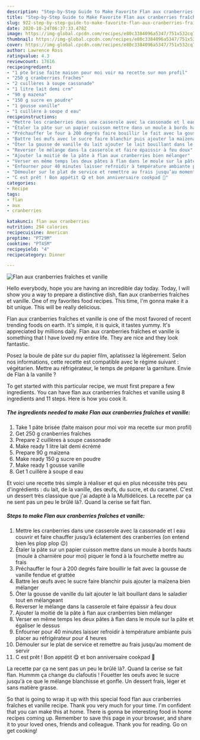```yaml
---
description: "Step-by-Step Guide to Make Favorite Flan aux cranberries fraîches et vanille"
title: "Step-by-Step Guide to Make Favorite Flan aux cranberries fraîches et vanille"
slug: 922-step-by-step-guide-to-make-favorite-flan-aux-cranberries-fraiches-et-vanille
date: 2020-10-24T06:37:33.478Z
image: https://img-global.cpcdn.com/recipes/e80c3384096a5347/751x532cq70/flan-aux-cranberries-fraiches-et-vanille-photo-principale-de-la-recette.jpg
thumbnail: https://img-global.cpcdn.com/recipes/e80c3384096a5347/751x532cq70/flan-aux-cranberries-fraiches-et-vanille-photo-principale-de-la-recette.jpg
cover: https://img-global.cpcdn.com/recipes/e80c3384096a5347/751x532cq70/flan-aux-cranberries-fraiches-et-vanille-photo-principale-de-la-recette.jpg
author: Lawrence Ross
ratingvalue: 4.3
reviewcount: 17616
recipeingredient:
- "1 pte brise faite maison pour moi voir ma recette sur mon profil"
- "250 g cranberries fraches"
- "2 cuillères à soupe cassonade"
- "1 litre lait demi crm"
- "90 g mazena"
- "150 g sucre en poudre"
- "1 gousse vanille"
- "1 cuillère à soupe d eau"
recipeinstructions:
- "Mettre les cranberries dans une casserole avec la cassonade et l eau couvrir et faire chauffer jusqu’à éclatement des cranberries (on entend bien les plop plop 😉)"
- "Étaler la pâte sur un papier cuisson mettre dans un moule à bords hauts (moule à charnière pour moi) piquer le fond à la fourchette mettre au frais"
- "Préchauffer le four à 200 degrés faire bouillir le fait avec la gousse de vanille fendue et grattée"
- "Battre les œufs avec le sucre faire blanchir puis ajouter la maïzena bien mélanger"
- "Ôter la gousse de vanille du lait ajouter le lait bouillant dans le saladier tout en mélangeant"
- "Reverser le mélange dans la casserole et faire épaissir à feu doux"
- "Ajouter la moitié de la pâte à flan aux cranberries bien mélanger"
- "Verser en même temps les deux pâtes à flan dans le moule sur la pâte et égaliser le dessus"
- "Enfourner pour 40 minutes laisser refroidir à température ambiante puis placer au réfrigérateur pour 4 heures"
- "Démouler sur le plat de service et remettre au frais jusqu’au moment de servir"
- "C est prêt ! Bon appétit 😋 et bon anniversaire cookpad 🥳"
categories:
- Recipe
tags:
- flan
- aux
- cranberries

katakunci: flan aux cranberries 
nutrition: 294 calories
recipecuisine: American
preptime: "PT29M"
cooktime: "PT45M"
recipeyield: "4"
recipecategory: Dinner

---
```



![Flan aux cranberries fraîches et vanille](https://img-global.cpcdn.com/recipes/e80c3384096a5347/751x532cq70/flan-aux-cranberries-fraiches-et-vanille-photo-principale-de-la-recette.jpg)

Hello everybody, hope you are having an incredible day today. Today, I will show you a way to prepare a distinctive dish, flan aux cranberries fraîches et vanille. One of my favorites food recipes. This time, I'm gonna make it a bit unique. This will be really delicious.

Flan aux cranberries fraîches et vanille is one of the most favored of recent trending foods on earth. It's simple, it is quick, it tastes yummy. It's appreciated by millions daily. Flan aux cranberries fraîches et vanille is something that I have loved my entire life. They are nice and they look fantastic.

Posez la boule de pâte sur du papier film, aplatissez la légèrement. Selon nos informations, cette recette est compatible avec le régime suivant : végétarien. Mettre au réfrigérateur, le temps de préparer la garniture. Envie de Flan à la vanille ?


To get started with this particular recipe, we must first prepare a few ingredients. You can have flan aux cranberries fraîches et vanille using 8 ingredients and 11 steps. Here is how you cook it.

<!--inarticleads1-->

##### The ingredients needed to make Flan aux cranberries fraîches et vanille:

1. Take 1 pâte brisée (faite maison pour moi voir ma recette sur mon profil)
1. Get 250 g cranberries fraîches
1. Prepare 2 cuillères à soupe cassonade
1. Make ready 1 litre lait demi écrémé
1. Prepare 90 g maïzena
1. Make ready 150 g sucre en poudre
1. Make ready 1 gousse vanille
1. Get 1 cuillère à soupe d eau


Et voici une recette très simple à réaliser et qui en plus nécessite très peu d&#39;ingrédients : du lait, de la vanille, des œufs, du sucre, et du caramel. C&#39;est un dessert très classique que j&#39;ai adapté à la Multidélices. La recette par ça ne sent pas un peu le brûlé là?. Quand la cerise se fait flan. 

<!--inarticleads2-->

##### Steps to make Flan aux cranberries fraîches et vanille:

1. Mettre les cranberries dans une casserole avec la cassonade et l eau couvrir et faire chauffer jusqu’à éclatement des cranberries (on entend bien les plop plop 😉)
1. Étaler la pâte sur un papier cuisson mettre dans un moule à bords hauts (moule à charnière pour moi) piquer le fond à la fourchette mettre au frais
1. Préchauffer le four à 200 degrés faire bouillir le fait avec la gousse de vanille fendue et grattée
1. Battre les œufs avec le sucre faire blanchir puis ajouter la maïzena bien mélanger
1. Ôter la gousse de vanille du lait ajouter le lait bouillant dans le saladier tout en mélangeant
1. Reverser le mélange dans la casserole et faire épaissir à feu doux
1. Ajouter la moitié de la pâte à flan aux cranberries bien mélanger
1. Verser en même temps les deux pâtes à flan dans le moule sur la pâte et égaliser le dessus
1. Enfourner pour 40 minutes laisser refroidir à température ambiante puis placer au réfrigérateur pour 4 heures
1. Démouler sur le plat de service et remettre au frais jusqu’au moment de servir
1. C est prêt ! Bon appétit 😋 et bon anniversaire cookpad 🥳


La recette par ça ne sent pas un peu le brûlé là?. Quand la cerise se fait flan. Hummm ça change du clafoutis ! Fouetter les oeufs avec le sucre jusqu&#39;à ce que le mélange blanchisse et gonfle. Un dessert frais, léger et sans matière grasse. 

So that is going to wrap it up with this special food flan aux cranberries fraîches et vanille recipe. Thank you very much for your time. I'm confident that you can make this at home. There is gonna be interesting food in home recipes coming up. Remember to save this page in your browser, and share it to your loved ones, friends and colleague. Thank you for reading. Go on get cooking!
